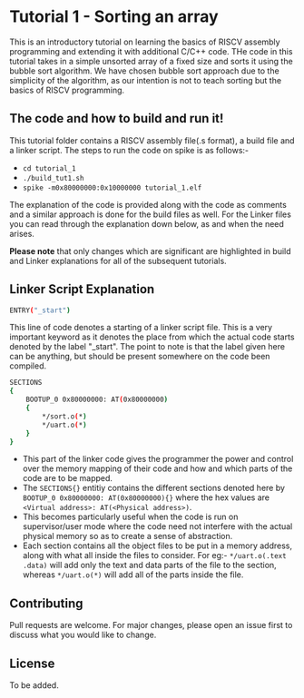 # Tutorial 1 - Sorting an array

This is an introductory tutorial on learning the basics of RISCV assembly programming and extending it with additional C/C++ code. THe code in this tutorial takes in a simple unsorted array of a fixed size and sorts it using the bubble sort algorithm. We have chosen bubble sort approach due to the simplicity of the algorithm, as our intention is not to teach sorting but the basics of RISCV programming.

## The code and how to build and run it!

This tutorial folder contains a RISCV assembly file(.s format), a build file and a linker script. The steps to run the code on spike is as follows:-

* ```cd tutorial_1```
* ```./build_tut1.sh```
* ``` spike -m0x80000000:0x10000000 tutorial_1.elf ```

The explanation of the code is provided along with the code as comments and a similar approach is done for the build files as well. For the Linker files you can read through the explanation down below, as and when the need arises.

**Please note** that only changes which are significant are highlighted in build and Linker explanations for all of the subsequent tutorials.

## Linker Script Explanation

```bash
ENTRY("_start")
```
This line of code denotes a starting of a linker script file. This is a very important keyword as it denotes the place from which the actual code starts denoted by the label "_start". The point to note is that the label given here can be anything, but should be present somewhere on the code been compiled.


```bash
SECTIONS
{
    BOOTUP_0 0x80000000: AT(0x80000000)
    {
        */sort.o(*)
        */uart.o(*)
    }
}
```
- This part of the linker code gives the programmer the power and control over the memory mapping of their code and how and which parts of the code are to be mapped. 
- The ```SECTIONS{}``` entitiy contains the different sections denoted here by ```BOOTUP_0 0x80000000: AT(0x80000000){}``` where the hex values are ```<Virtual address>: AT(<Physical address>)```. 
- This becomes particularly useful when the code is run on supervisor/user mode where the code need not interfere with the actual physical memory so as to create a sense of abstraction.
- Each section contains all the object files to be put in a memory address, along with what all inside the files to consider. For eg:- ```*/uart.o(.text .data)``` will add only the text and data parts of the file to the section, whereas ```*/uart.o(*)``` will add all of the parts inside the file.


## Contributing
Pull requests are welcome. For major changes, please open an issue first to discuss what you would like to change.

## License

To be added.

